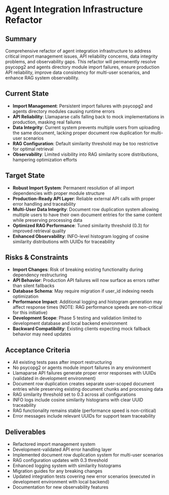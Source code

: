 # Agent Integration Infrastructure Refactor

## Summary
Comprehensive refactor of agent integration infrastructure to address critical import management issues, API reliability concerns, data integrity problems, and observability gaps. This refactor will permanently resolve psycopg2 and agents directory module import failures, ensure production API reliability, improve data consistency for multi-user scenarios, and enhance RAG system observability.

## Current State
- **Import Management**: Persistent import failures with psycopg2 and agents directory modules causing runtime errors
- **API Reliability**: Llamaparse calls falling back to mock implementations in production, masking real failures
- **Data Integrity**: Current system prevents multiple users from uploading the same document, lacking proper document row duplication for multi-user scenarios
- **RAG Configuration**: Default similarity threshold may be too restrictive for optimal retrieval
- **Observability**: Limited visibility into RAG similarity score distributions, hampering optimization efforts

## Target State
- **Robust Import System**: Permanent resolution of all import dependencies with proper module structure
- **Production-Ready API Layer**: Reliable external API calls with proper error handling and traceability
- **Multi-User Data Integrity**: Document row duplication system allowing multiple users to have their own document entries for the same content while preserving processing data
- **Optimized RAG Performance**: Tuned similarity threshold (0.3) for improved retrieval quality
- **Enhanced Observability**: INFO-level histogram logging of cosine similarity distributions with UUIDs for traceability

## Risks & Constraints
- **Import Changes**: Risk of breaking existing functionality during dependency restructuring
- **API Behavior**: Production API failures will now surface as errors rather than silent fallbacks
- **Database Schema**: May require migration if user_id indexing needs optimization
- **Performance Impact**: Additional logging and histogram generation may affect response times (NOTE: RAG performance speeds are non-critical for this initiative)
- **Development Scope**: Phase 5 testing and validation limited to development database and local backend environment
- **Backward Compatibility**: Existing clients expecting mock fallback behavior may need updates

## Acceptance Criteria
- All existing tests pass after import restructuring
- No psycopg2 or agents module import failures in any environment
- Llamaparse API failures generate proper error responses with UUIDs (validated in development environment)
- Document row duplication creates separate user-scoped document entries while preserving existing document chunks and processing data
- RAG similarity threshold set to 0.3 across all configurations
- INFO logs include cosine similarity histograms with clear UUID traceability
- RAG functionality remains stable (performance speed is non-critical)
- Error messages include relevant UUIDs for support team traceability

## Deliverables
- Refactored import management system
- Development-validated API error handling layer
- Implemented document row duplication system for multi-user scenarios
- RAG configuration updates with 0.3 threshold
- Enhanced logging system with similarity histograms
- Migration guides for any breaking changes
- Updated integration tests covering new error scenarios (executed in development environment with local backend)
- Documentation for new observability features